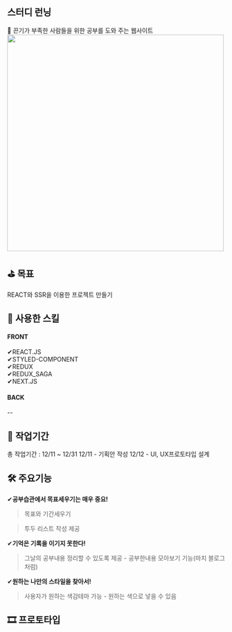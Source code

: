 스터디 런닝
--

📝  끈기가 부족한 사람들을 위한 공부를 도와 주는 웹사이트
<img src = "./sampleImg/mock.jpeg" width = "500px">

⛳  목표
--
REACT와 SSR을 이용한 프로젝트 만들기

🚀 사용한 스킬
--
#### FRONT
✔REACT.JS<br/>
✔STYLED-COMPONENT <br/>
✔REDUX <br/>
✔REDUX_SAGA <br/>
✔NEXT.JS <br/>

#### BACK<br/>
--

📆 작업기간
--
총 작업기간 : 12/11 ~ 12/31
12/11 - 기획안 작성
12/12 - UI, UX프로토타입 설계

🛠 주요기능
--
✔<b>공부습관에서 목표세우기는 매우 중요!</b>
>목표와 기간세우기

>투두 리스트 작성 제공

✔<b>기억은 기록을 이기지 못한다!</b>
>그날의 공부내용 정리할 수 있도록 제공 - 공부한내용 모아보기 기능(마치 블로그 처럼)

✔<b>원하는 나만의 스타일을 찾아서!</b>
>사용자가 원하는 색감테마 가능 - 원하는 색으로 넣을 수 있음

🎞 프로토타입
--
